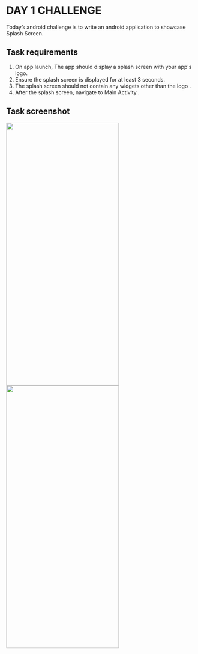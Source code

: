 # DAY 1 CHALLENGE
Today’s android challenge is to write an android application to showcase Splash Screen.

## Task requirements
1. On app launch, The app should display a splash screen with your app's logo.
2. Ensure the splash screen is displayed for at least 3 seconds.
3. The splash screen should not contain any widgets other than the logo .
4. After the splash screen, navigate to Main Activity .

## Task screenshot

<img src="https://github.com/Vivek-Jadhav27/75DaysOfAndroidDevChallenge/assets/85949907/7615233a-db20-4e30-96bf-fb016deb501f" height=700 width=300 />
<img src="https://github.com/Vivek-Jadhav27/75DaysOfAndroidDevChallenge/assets/85949907/235974b1-992d-455b-8dbd-69fb3740f9a2" height=700 width=300 />
